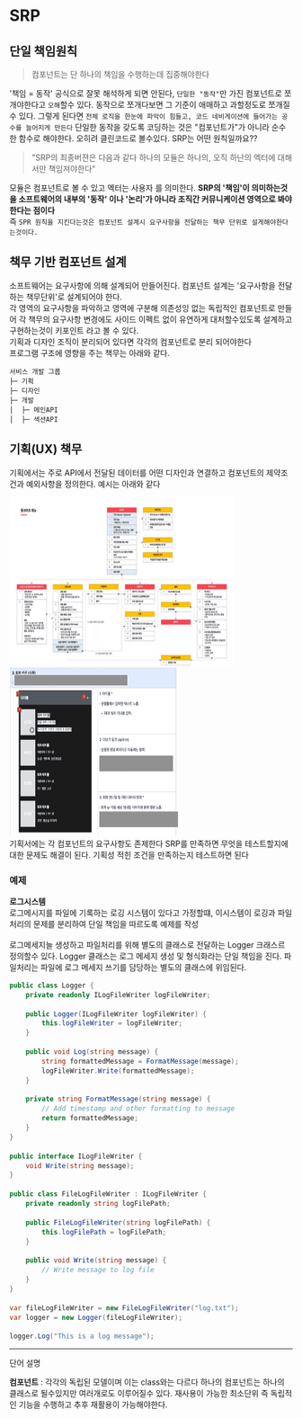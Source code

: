 # **SRP**
## **단일 책임원칙**
> 컴포넌트는 단 하나의 책임을 수행하는데 집중해야한다

'책임 = 동작' 공식으로 잘못 해석하게 되면 안된다, `단일한 "동작"`만  가진 컴포넌트로 쪼개야한다고 `오해`할수 있다. 동작으로 쪼개다보면 그 기준이 애매하고 과할정도로 쪼개질 수 있다. 그렇게 된다면 `전체 로직을 한눈에 파악이 힘들고, 코드 네비게이션에 들어가는 공수를 늘어지게 만든다` 단일한 동작을 갖도록 코딩하는 것은 "컴포넌트가"가 아니라 순수한 함수로 해야한다. 오히려 클린코드로 볼수있다. SRP는 어떤 원칙일까요??  
> "SRP의 최종버젼은 다음과 같다 하나의 모듈은 하나의, 오직 하난의 엑터에 대해서만 책임져야한다"  

모듈은 컴포넌트로 볼 수 있고 엑터는 사용자 를 의미한다. **SRP의 '책임'이 의미하는것을 소프트웨어의 내부의 '동작' 이나 '논리'가 아니라 조직간 커뮤니케이션 영역으로 봐야한다는 점이다**  
즉 `SPR 원칙을 지킨다는것은 컴포넌트 설계시 요구사항을 전달하는 책무 단위로 설게해야한다는것이다.`
## **책무 기반 컴포넌트 설계**
소프트웨어는 요구사항에 의해 설계되어 만들어진다. 컴포넌트 설계는 '요구사항을 전달하는 책무단위'로 설계되어야 한다.  
각 영역의 요구사항을 파악하고 영역에 구분해 의존성잉 없는 독립적인 컴포넌트로 만들어 각 책무의 요구사항 변경에도 사이드 이펙트 없이 유연하게 대처할수있도록 설계하고 구현하는것이 키포인트 라고 볼 수 있다.  
기획과 디자인 조직이 분리되어 있다면 각각의 컴포넌트로 분리 되어야한다  
프로그램 구조에 영향을 주는 책무는 아래와 같다.
```
서비스 개발 그룹
├─ 기획
├─ 디자인
├─ 개발
│  ├─ 메인API
│  ├─ 섹션API
```
## **기획(UX) 책무**
기획에서는 주로 API에서 전달된 데이터를 어떤 디자인과 연결하고 컴포넌트의 제약조건과 예외사항을 정의한다. 예시는 아래와 같다

<img src="UX책무.png" width="400px" height="300px"/><br>
<img src="UX책무_Detail.png" width="300px" height="300px"/><br>
기획서에는 각 컴포넌트의 요구사항도 존제한다 SRP를 만족하면 무엇을 테스트할지에 대한 문제도 해결이 된다. 기획성 적힌 조건을 만족하는지 테스트하면 된다  <br>

### **예제**
**로그시스템**  
로그메시지를 파일에 기록하는 로깅 시스템이 있다고 가정할떄, 이시스템이 로깅과 파일처리의 문제를 분리하여 단일 책임을 따르도록 예제를 작성  <br><br>
로그메세지늘 생성하고 파일처리를 위해 별도의 클래스로 전달하는 Logger 크래스르 정의할수 있다. Logger 클래스는 로그 메세지 생성 및 형식화라는 단일 책임을 진다. 파일처리는 파일에 로그 메세지 쓰기를 담당하는 별도의 클래스에 위임된다.
```c#
public class Logger {
    private readonly ILogFileWriter logFileWriter;

    public Logger(ILogFileWriter logFileWriter) {
        this.logFileWriter = logFileWriter;
    }

    public void Log(string message) {
        string formattedMessage = FormatMessage(message);
        logFileWriter.Write(formattedMessage);
    }

    private string FormatMessage(string message) {
        // Add timestamp and other formatting to message
        return formattedMessage;
    }
}

public interface ILogFileWriter {
    void Write(string message);
}

public class FileLogFileWriter : ILogFileWriter {
    private readonly string logFilePath;

    public FileLogFileWriter(string logFilePath) {
        this.logFilePath = logFilePath;
    }

    public void Write(string message) {
        // Write message to log file
    }
}

var fileLogFileWriter = new FileLogFileWriter("log.txt");
var logger = new Logger(fileLogFileWriter);

logger.Log("This is a log message");

```
---
단어 설명 

**컴포넌트** : 각각의 독립된 모델이며 이는 class와는 다르다 하나의 컴포넌트는 하나의 클래스로 될수있지만 여러개로도 이루어질수 있다. 재사용이 가능한 최소단위 즉 독립적인 기능을 수행하고 추후 재활용이 가능해야한다.